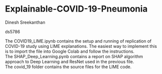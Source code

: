 # Explainable-COVID-19-Pneumonia
Dinesh Sreekanthan

ds5786 

The COVID19_LIME.ipynb contains the setup and running of replication of COVID-19 study using LIME explanations. The easiest way to implement this is to import the file into Google Colab and follow the instructions.<br />
The SHAP_Deep_Learning.pynb contains a report on SHAP algorithm approach to Deep Learning and ResNet used in the previous file.<br />
The covid_19 folder contains the source files for the LIME code.
 
